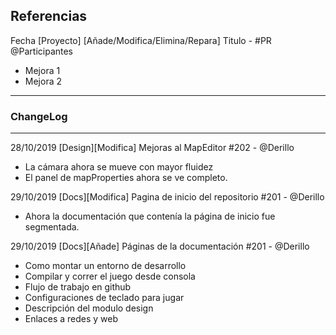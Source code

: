 ## Referencias

Fecha [Proyecto] [Añade/Modifica/Elimina/Repara] Titulo - #PR @Participantes
- Mejora 1
- Mejora 2
---
### ChangeLog

---
28/10/2019 [Design][Modifica] Mejoras al MapEditor #202 - @Derillo
- La cámara ahora se mueve con mayor fluidez
- El panel de mapProperties ahora se ve completo.

29/10/2019 [Docs][Modifica] Pagina de inicio del repositorio #201 - @Derillo
- Ahora la documentación que contenía la página de inicio fue segmentada.

29/10/2019 [Docs][Añade] Páginas de la documentación #201 - @Derillo
- Como montar un entorno de desarrollo
- Compilar y correr el juego desde consola
- Flujo de trabajo en github
- Configuraciones de teclado para jugar
- Descripción del modulo design
- Enlaces a redes y web
